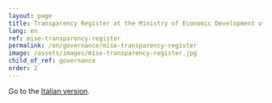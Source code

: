 ```yaml
---
layout: page
title: Transparency Register at the Ministry of Economic Development of Italy
lang: en
ref: mise-transparency-register
permalink: /en/governance/mise-transparency-register
image: /assets/images/mise-transparency-register.jpg
child_of_ref: governance
order: 2
---
```


Go to the [Italian version](/it/governance/registro-trasparenza-mise).
